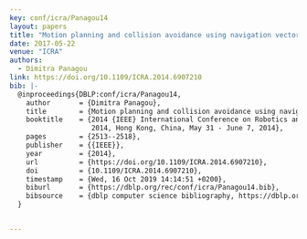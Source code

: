 ```yaml
---
key: conf/icra/Panagou14
layout: papers
title: "Motion planning and collision avoidance using navigation vector fields."
date: 2017-05-22
venue: "ICRA"
authors:
  - Dimitra Panagou
link: https://doi.org/10.1109/ICRA.2014.6907210
bib: |-
  @inproceedings{DBLP:conf/icra/Panagou14,
    author       = {Dimitra Panagou},
    title        = {Motion planning and collision avoidance using navigation vector fields},
    booktitle    = {2014 {IEEE} International Conference on Robotics and Automation, {ICRA}
                    2014, Hong Kong, China, May 31 - June 7, 2014},
    pages        = {2513--2518},
    publisher    = {{IEEE}},
    year         = {2014},
    url          = {https://doi.org/10.1109/ICRA.2014.6907210},
    doi          = {10.1109/ICRA.2014.6907210},
    timestamp    = {Wed, 16 Oct 2019 14:14:51 +0200},
    biburl       = {https://dblp.org/rec/conf/icra/Panagou14.bib},
    bibsource    = {dblp computer science bibliography, https://dblp.org}
  }


---
```

